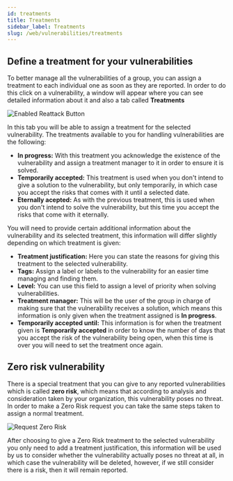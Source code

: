 ```yaml
---
id: treatments
title: Treatments
sidebar_label: Treatments
slug: /web/vulnerabilities/treatments
---
```


## Define a treatment for your vulnerabilities

To better manage all the vulnerabilities of a group, you can assign a treatment
to each individual one as soon as they are reported. In order to do this click
on a vulnerability, a window will appear where you can see detailed information
about it and also a tab called **Treatments**

![Enabled Reattack Button](/img/web/vulnerabilities/management/vulnerabilities_treatments.png)

In this tab you will be able to assign a treatment for the selected vulnerability.
The treatments available to you for handling vulnerabilities are the following:

- **In progress:** With this treatment you acknowledge the existence of the
vulnerability and assign a treatment manager to it in order to ensure
it is solved.
- **Temporarily accepted:** This treatment is used when you don't intend to
give a solution to the vulnerability, but only temporarily, in which case
you accept the risks that comes with it until a selected date.
- **Eternally acepted:** As with the previous treatment, this is used when
you don't intend to solve the vulnerability, but this time you accept the
risks that come with it eternally.

You will need to provide certain additional information about the
vulnerability and its selected treatment, this information will differ slightly
depending on which treatment is given:

- **Treatment justification:** Here you can state the reasons for giving this
treatment to the selected vulnerability.
- **Tags:** Assign a label or labels to the vulnerability for an easier time
managing and finding them.
- **Level:** You can use this field to assign a level of priority when solving
vulnerabilities.
- **Treatment manager:** This will be the user of the group in charge of making
sure that the vulnerability receives a solution, which means this information
is only given when the treatment assigned is **In progress**.
- **Temporarily accepted until:** This information is for when the treatment given
is **Temporarily accepted** in order to know the number of days that you accept
the risk of the vulnerability being open, when this time is over you will need
to set the treatment once again.

## Zero risk vulnerability

There is a special treatment that you can give to any reported vulnerabilities which
is called **zero risk**, which means that according to analysis and consideration
taken by your organization, this vulnerability poses no threat. In order to make
a Zero Risk request you can take the same steps taken to assign a normal treatment.

![Request Zero Risk](/img/web/vulnerabilities/management/request_zero_risk.png)

After choosing to give a Zero Risk treatment to the selected vulnerability you
only need to add a treatment justification, this information will be used by us
to consider whether the vulnerability actually poses no threat at all, in which
case the vulnerability will be deleted, however, if we still consider there is a risk,
then it will remain reported.
